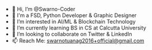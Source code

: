 - 👋 Hi, I’m @Swarno-Coder
- 🚀 I'm a FSD, Python Developer & Graphic Designer
- 👀 I’m interested in AI/ML & Blockchain Technology
- 🌱 I’m currently learning BS in CS at Calcutta University
- 💞️ I’m looking to collaborate on Twitter & LinkedIn
- 📫 Reach Me: swarnotuanag2016+official@gmail.com

<!---
Swarno-Coder/Swarno-Coder is a ✨ special ✨ repository because its `README.md` (this file) appears on your GitHub profile.
You can click the Preview link to take a look at your changes.
--->
